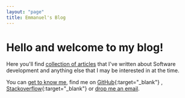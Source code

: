 ```yaml
---
layout: "page"
title: Emmanuel's Blog
---
```


# Hello and welcome to my blog!

Here you'll find [collection of articles](_pages/articles.html) that I've written about Software development and
anything else that I may be interested in at the time.

You can [get to know me](_pages/about.markdown), find me on [GitHub](https://github.com/osimosu){:target="_blank"}
, [Stackoverflow](https://stackoverflow.com/users/4069782/emmanuel-osimosu){:target="_blank"}
or [drop me an email](mailto:emmanuel.osimosu@gmail.com).
